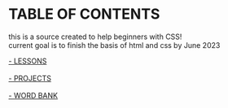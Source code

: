 <html>            
<head>            
</head>           
<body>          
<h1> TABLE OF CONTENTS </h1>
<p> this is a source created to help beginners with CSS! 
<br>
current goal is to finish the basis of html and css by June 2023 </p>
<a href="https://github.com/Kloepetr/CSS-notes/tree/main/fundamentals." a>
- LESSONS </a> 
<br>
<br>
<a href="https://github.com/Kloepetr/CSS-notes/tree/main/project" a>
- PROJECTS </a>
<br>
<br>
<a href="https://github.com/Kloepetr/CSS-notes/blob/main/terms" a>
- WORD BANK </a>
</body>
</html>  
